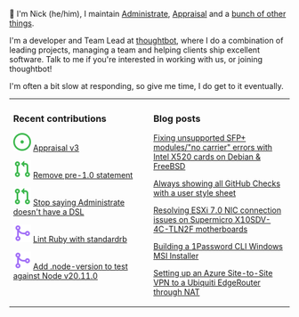👋 I'm Nick (he/him), I maintain [Administrate][1], [Appraisal][2] and a [bunch
of other things][3].

I'm a developer and Team Lead at [thoughtbot][4], where I do a combination of
leading projects, managing a team and helping clients ship excellent software.
Talk to me if you're interested in working with us, or joining thoughtbot!

I'm often a bit slow at responding, so give me time, I do get to it eventually.

<table><tr><td valign="top" width="50%">

### Recent contributions

<!-- contributions starts -->
![](icons/issue_open.svg) [Appraisal v3](https://github.com/thoughtbot/appraisal/issues/204)

![](icons/pull_request_open.svg) [Remove pre-1.0 statement](https://github.com/thoughtbot/administrate/pull/2506)

![](icons/pull_request_open.svg) [Stop saying Administrate doesn't have a DSL](https://github.com/thoughtbot/administrate/pull/2505)

![](icons/pull_request_merged.svg) [Lint Ruby with standardrb](https://github.com/thoughtbot/administrate/pull/2508)

![](icons/pull_request_merged.svg) [Add .node-version to test against Node v20.11.0](https://github.com/thoughtbot/administrate/pull/2507)

<!-- contributions ends -->
</td><td valign="top" width="50%">

### Blog posts

<!-- blog starts -->
[Fixing unsupported SFP+ modules/"no carrier" errors with Intel X520 cards on Debian & FreeBSD](https://nickcharlton.net/posts/unsupported-sfp-modules-intel-x520-debian-freebsd.html)

[Always showing all GitHub Checks with a user style sheet](https://nickcharlton.net/posts/github-checks-stylesheet.html)

[Resolving ESXi 7.0 NIC connection issues on Supermicro X10SDV-4C-TLN2F motherboards](https://nickcharlton.net/posts/resolving-esxi-7-nic-connection-issues-on-supermicro-x10sdv-4c-tln2f-motherboards.html)

[Building a 1Password CLI Windows MSI Installer](https://nickcharlton.net/posts/building-a-1password-cli-windows-msi-installer.html)

[Setting up an Azure Site-to-Site VPN to a Ubiquiti EdgeRouter through NAT](https://nickcharlton.net/posts/azure-site-to-site-vpn-ubiquiti-edgerouter-nat.html)

<!-- blog ends -->
</td></tr></table>

[1]: https://github.com/thoughtbot/administrate
[2]: https://github.com/thoughtbot/appraisal
[3]: https://github.com/nickcharlton?tab=repositories
[4]: https://thoughtbot.com
